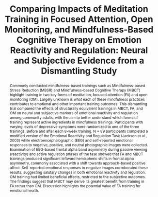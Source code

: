 ---
title: "Comparing Impacts of Meditation Training in Focused Attention, Open Monitoring, and Mindfulness-Based Cognitive Therapy on Emotion Reactivity and Regulation: Neural and Subjective Evidence from a Dismantling Study"

# Authors
# If you created a profile for a user (e.g. the default `admin` user), write the username (folder name) here 
# and it will be replaced with their full name and linked to their profile.
authors:
- Kirk Warren Brown
- Daniel Berry
- Kristina Eichel
- admin
- Hadley Rahrig
- Willoughby B. Britton

# date: "2022-02-01T00:00:00Z"
# doi: "https://doi.org/10.11621/pir.2019.0201"

# Schedule page publish date (NOT publication's date).
publishDate: "2022-02-10T00:00:00Z"

# Publication type.
# Legend: 0 = Uncategorized; 1 = Conference paper; 2 = Journal article;
# 3 = Preprint / Working Paper; 4 = Report; 5 = Book; 6 = Book section;
# 7 = Thesis; 8 = Patent
publication_types: ["2"]

# Publication name and optional abbreviated publication name.
publication: Coming soon in Psychophysiology

abstract: Commonly conducted mindfulness-based trainings such as Mindfulness-based Stress Reduction (MBSR) and Mindfulness-based Cognitive Therapy (MBCT) highlight training in two key forms of meditation, focused attention (FA) and open monitoring (OM). Largely unknown is what each of these mindfulness practices contributes to emotional and other important training outcomes. This dismantling trial compared the effects of structurally equivalent trainings in MBCT, FA, and OM on neural and subjective markers of emotional reactivity and regulation among community adults, with the aim to better understand which forms of training represent active ingredients in mindfulness trainings. Participants with varying levels of depressive symptoms were randomized to one of the three trainings. Before and after each 8-week training, N = 89 participants completed a modified version of the Emotional Reactivity and Regulation Task (Jackson et al., 2003) while electroencephalographic (EEG) and self-reported emotional responses to negative, positive, and neutral photographic images were collected. Examination of EEG-based frontal alpha band asymmetry during passive viewing (reactivity) and active regulation phases of the task showed that FA and MBCT trainings produced significant leftward hemispheric shifts in frontal alpha asymmetry, commonly associated with a shift towards approach-based positive affect. Self-reported emotional responses to negative images corroborated these results, suggesting salutary changes in both emotional reactivity and regulation. OM training had limited beneficial effects, restricted to the subjective outcomes. The findings suggest that MBCT may derive its greatest benefit from training in FA rather than OM. Discussion highlights the potential value of FA training for emotional health.

tags: []

# Display this page in the Featured widget?
featured: false

# Custom links (uncomment lines below)
# links:
# - name: Journal website
#   url: http://psychologyinrussia.com/volumes/index.php?article=7790

url_pdf: ''
url_code: ''
url_dataset: ''
url_poster: ''
url_project: ''
url_slides: ''
url_source: ''
url_video: ''

# Associated Projects (optional).
#   Associate this publication with one or more of your projects.
#   Simply enter your project's folder or file name without extension.
#   E.g. `internal-project` references `content/project/internal-project/index.md`.
#   Otherwise, set `projects: []`.
projects:
- career_calling

# Slides (optional).
#   Associate this publication with Markdown slides.
#   Simply enter your slide deck's filename without extension.
#   E.g. `slides: "example"` references `content/slides/example/index.md`.
#   Otherwise, set `slides: ""`.
slides: ""
---